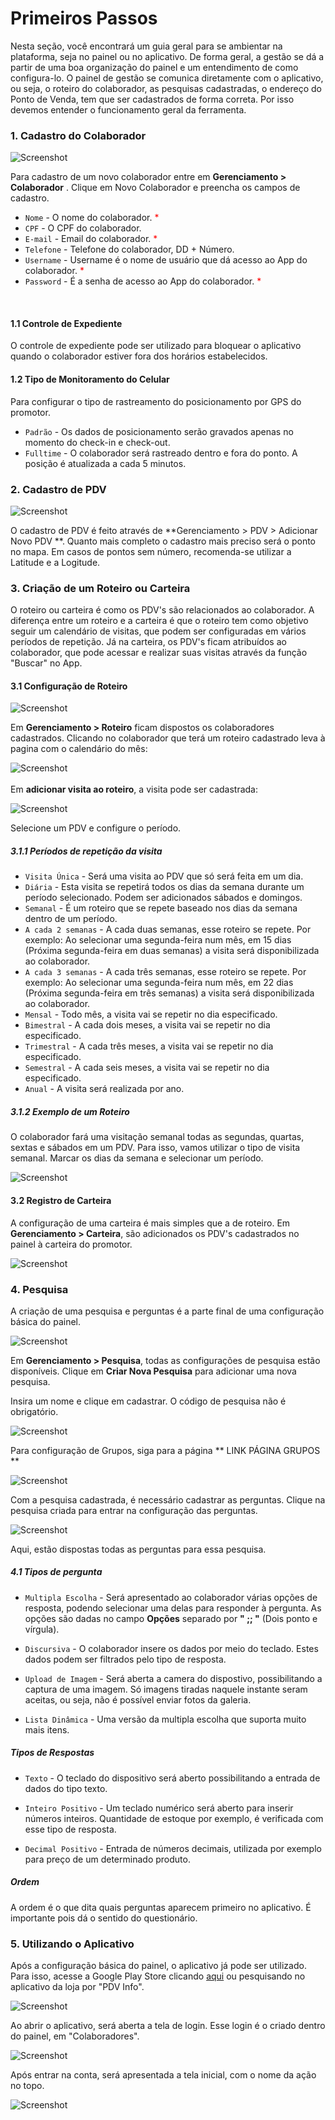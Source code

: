 # Primeiros Passos

Nesta seção, você encontrará um guia geral para se ambientar na plataforma, seja no painel ou no aplicativo.
De forma geral, a gestão se dá a partir de uma boa organização do painel e um entendimento de como configura-lo.
O painel de gestão se comunica diretamente com o aplicativo, ou seja, o roteiro do colaborador, as pesquisas cadastradas,
o endereço do Ponto de Venda, tem que ser cadastrados de forma correta. Por isso devemos entender o funcionamento geral
da ferramenta.

### 1. Cadastro do Colaborador  
![Screenshot](assets/primeiros-passos/cadastro-colaborador.gif)

Para cadastro de um novo colaborador entre em **Gerenciamento > Colaborador** . Clique em Novo Colaborador
e preencha os campos de cadastro.

* `Nome` - O nome do colaborador. <span style="color:red">*</span>
* `CPF` - O CPF do colaborador. 
* `E-mail` - Email do colaborador. <span style="color:red">*</span>
* `Telefone` - Telefone do colaborador, DD + Número.
* `Username` - Username é o nome de usuário que dá acesso ao App do colaborador. <span style="color:red">*</span>
* `Password` - É a senha de acesso ao App do colaborador. <span style="color:red">*</span>

<br>

#### 1.1 Controle de Expediente
O controle de expediente pode ser utilizado para bloquear o aplicativo quando o colaborador estiver fora dos horários estabelecidos.  

#### 1.2 Tipo de Monitoramento do Celular
Para configurar o tipo de rastreamento do posicionamento por GPS do promotor. 

* `Padrão` - Os dados de posicionamento serão gravados apenas no momento do check-in e check-out.
* `Fulltime` - O colaborador será rastreado dentro e fora do ponto. A posição é atualizada a cada 5 minutos.

### 2. Cadastro de PDV

![Screenshot](assets/primeiros-passos/cadastro-pdv.gif)

O cadastro de PDV é feito através de **Gerenciamento > PDV > Adicionar Novo PDV **. Quanto mais completo o cadastro mais preciso será o ponto no mapa. Em casos de pontos sem número, recomenda-se utilizar a Latitude e a Logitude.

### 3. Criação de um Roteiro ou Carteira

O roteiro ou carteira é como os PDV's são relacionados ao colaborador. A diferença entre um roteiro e a carteira é que o roteiro tem como objetivo seguir um calendário de visitas, que podem ser configuradas em vários períodos de repetição. Já na carteira, os PDV's ficam atribuídos ao colaborador, que pode acessar e realizar suas visitas através da função "Buscar" no App.

#### 3.1 Configuração de Roteiro

![Screenshot](assets/primeiros-passos/roteiro-1.png)

Em **Gerenciamento > Roteiro** ficam dispostos os colaboradores cadastrados. Clicando no colaborador que 
terá um roteiro cadastrado leva à pagina com o calendário do mês:

![Screenshot](assets/primeiros-passos/roteiro-2.png)
<br>
<br>
Em **adicionar visita ao roteiro**, a visita pode ser cadastrada:
 

![Screenshot](assets/primeiros-passos/roteiro-3.png)

Selecione um PDV e configure o período.

##### 3.1.1 Períodos de repetição da visita

* `Visita Única` - Será uma visita ao PDV que só será feita em um dia.
* `Diária` - Esta visita se repetirá todos os dias da semana durante um período selecionado. Podem ser adicionados sábados e domingos.
* `Semanal` - É um roteiro que se repete baseado nos dias da semana dentro de um período.
* `A cada 2 semanas` - A cada duas semanas, esse roteiro se repete. Por exemplo: Ao selecionar uma segunda-feira num mês, em 15 dias (Próxima segunda-feira em duas semanas) a visita será disponibilizada ao colaborador.
* `A cada 3 semanas` - A cada três semanas, esse roteiro se repete. Por exemplo: Ao selecionar uma segunda-feira num mês, em 22 dias (Próxima segunda-feira em três semanas) a visita será disponibilizada ao
colaborador.  
* `Mensal` - Todo mês, a visita vai se repetir no dia especificado.
* `Bimestral` - A cada dois meses, a visita vai se repetir no dia especificado.
* `Trimestral` - A cada três meses, a visita vai se repetir no dia especificado.
* `Semestral` - A cada seis meses, a visita vai se repetir no dia especificado.      
* `Anual` - A visita será realizada por ano.

##### 3.1.2 Exemplo de um Roteiro

O colaborador fará uma visitação semanal todas as segundas, quartas, sextas e sábados em um PDV.
Para isso, vamos utilizar o tipo de visita semanal. Marcar os dias da semana e selecionar um período.


![Screenshot](assets/primeiros-passos/roteiro-semanal.gif)

#### 3.2 Registro de Carteira

A configuração de uma carteira é mais simples que a de roteiro. Em **Gerenciamento > Carteira**, são adicionados os PDV's cadastrados no painel à carteira do promotor.

![Screenshot](assets/primeiros-passos/cadastro-carteira.gif)

### 4. Pesquisa

A criação de uma pesquisa e perguntas é a parte final de uma configuração básica do painel.

![Screenshot](assets/primeiros-passos/pesquisa-1.png)

Em **Gerenciamento > Pesquisa**, todas as configurações de pesquisa estão disponíveis. Clique em **Criar Nova Pesquisa**  para adicionar uma nova pesquisa.

Insira um nome e clique em cadastrar. O código de pesquisa não é obrigatório.

![Screenshot](assets/primeiros-passos/pesquisa-2.png)

Para configuração de Grupos, siga para a página ** LINK PÁGINA GRUPOS ** 

![Screenshot](assets/primeiros-passos/pesquisa-3.png)

Com a pesquisa cadastrada, é necessário cadastrar as perguntas. Clique na pesquisa criada para entrar na configuração das perguntas. 

![Screenshot](assets/primeiros-passos/pesquisa-4.png)

Aqui, estão dispostas todas as perguntas para essa pesquisa. 

##### 4.1 Tipos de pergunta

* `Multipla Escolha` - Será apresentado ao colaborador várias opções de resposta, podendo selecionar uma delas para responder à pergunta. As opções são dadas no campo **Opções** separado por **" ;; "** (Dois ponto e vírgula).
* `Discursiva` - O colaborador insere os dados por meio do teclado. Estes dados podem ser filtrados pelo tipo de resposta.

* `Upload de Imagem` - Será aberta a camera do dispostivo, possibilitando a captura de uma imagem. Só imagens tiradas naquele instante seram aceitas, ou seja, não é possível enviar fotos da galeria.

* `Lista Dinâmica` - Uma versão da multipla escolha que suporta muito mais itens.

##### Tipos de Respostas

* `Texto` - O teclado do dispositivo será aberto possibilitando a entrada de dados do tipo texto.

* `Inteiro Positivo` - Um teclado numérico será aberto para inserir números inteiros. Quantidade de estoque por exemplo, é verificada com esse tipo de resposta.

* `Decimal Positivo` - Entrada de números decimais, utilizada por exemplo para preço de um determinado produto.

##### Ordem

A ordem é o que dita quais perguntas aparecem primeiro no aplicativo.
É importante pois dá o sentido do questionário.


### 5. Utilizando o Aplicativo

Após a configuração básica do painel, o aplicativo já pode ser utilizado. Para isso,
acesse a Google Play Store clicando [aqui](https://play.google.com/store/apps/details?id=br.com.movindigital.apps.pdv_info&hl=pt_BR) ou pesquisando no aplicativo da loja
por "PDV Info".

![Screenshot](assets/primeiros-passos/pdv-info-playstore.png#center)

Ao abrir o aplicativo, será aberta a tela de login. Esse login é o criado dentro do painel, em "Colaboradores".


![Screenshot](assets/primeiros-passos/login-app.png#center)


Após entrar na conta, será apresentada a tela inicial, com o nome da ação no topo.

![Screenshot](assets/primeiros-passos/tela-inicial.png#center)


